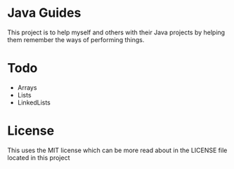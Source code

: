 # Java Guides
This project is to help myself and others with their Java projects by helping them remember the ways of performing things.

# Todo
+ Arrays
+ Lists
+ LinkedLists

# License
This uses the MIT license which can be more read about in the LICENSE file located in this project